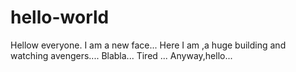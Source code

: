 # hello-world
Hellow everyone.
I am a new face...
Here I am ,a huge building and watching avengers....
Blabla...
Tired ...
Anyway,hello...
